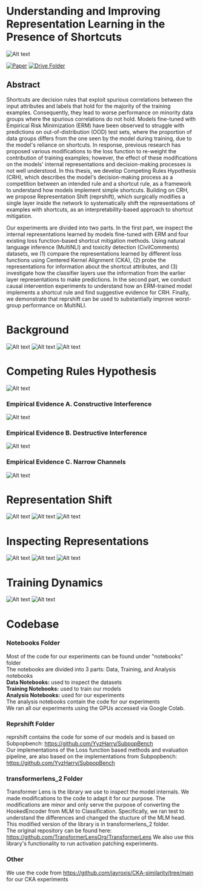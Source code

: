 # Understanding and Improving Representation Learning in the Presence of Shortcuts

![Alt text](assets/reprshift/model-algebra.png)

[![Paper](https://img.shields.io/badge/Paper-007ACC?style=for-the-badge&labelColor=007ACC)](https://drive.google.com/file/d/1kUKYPgOuO7L0O2zEAoE1sgTRpFLr8Cp4/view?usp=sharing)
[![Drive Folder](https://img.shields.io/badge/Drive_Folder-007ACC?style=for-the-badge&labelColor=007ACC)](https://drive.google.com/drive/folders/1T_b7RTp3zTHDRM1Z27c7m__Smff6FWpV?usp=sharing)

## Abstract 
Shortcuts are decision rules that exploit spurious correlations between the input attributes and labels that hold for the majority of the training examples. Consequently, they lead to worse performance on minority data groups where the spurious correlations do not hold. Models fine-tuned with Empirical Risk Minimization (ERM) have been observed to struggle with predictions on out-of-distribution (OOD) test sets, where the proportion of data groups differs from the one seen by the model during training, due to the model's reliance on shortcuts. In response, previous research has proposed various modifications to the loss function to re-weight the contribution of training examples; however, the effect of these modifications on the models' internal representations and decision-making processes is not well understood. In this thesis, we develop Competing Rules Hypothesis (CRH), which describes the model's decision-making process as a competition between an intended rule and a shortcut rule, as a framework to understand how models implement simple shortcuts. Building on CRH, we propose Representation Shift (reprshift), which surgically modifies a single layer inside the network to systematically shift the representations of examples with shortcuts, as an interpretability-based approach to shortcut mitigation. 

Our experiments are divided into two parts. In the first part, we inspect the internal representations learned by models fine-tuned with ERM and four existing loss function-based shortcut mitigation methods. Using natural language inference (MultiNLI) and toxicity detection (CivilComments) datasets, we (1) compare the representations learned by different loss functions using Centered Kernel Alignment (CKA), (2) probe the representations for information about the shortcut attributes, and (3) investigate how the classifier layers use the information from the earlier layer representations to make predictions. In the second part, we conduct causal intervention experiments to understand how an ERM-trained model implements a shortcut rule and find suggestive evidence for CRH. Finally, we demonstrate that reprshift can be used to substantially improve worst-group performance on MultiNLI.

# Background
![Alt text](assets/background/distribution-shifts.png)
![Alt text](assets/background/loss-function-based-approaches.png)
![Alt text](assets/background/new-perspective.png)

# Competing Rules Hypothesis
![Alt text](assets/crh/hypothesis.png)
### Empirical Evidence A. Constructive Interference
![Alt text](assets/crh/constructive-int.png)
### Empirical Evidence B. Destructive Interference
![Alt text](assets/crh/destructive-int.png)
### Empirical Evidence C. Narrow Channels
![Alt text](assets/crh/narrow-channels.png)

# Representation Shift
![Alt text](assets/reprshift/model-algebra.png)
![Alt text](assets/reprshift/model-edit.png)
![Alt text](assets/reprshift/results.png)

# Inspecting Representations
![Alt text](assets/inspecting-representations/representation-similarity.png)
![Alt text](assets/inspecting-representations/probes.png)
![Alt text](assets/inspecting-representations/logit-lens.png)

# Training Dynamics
![Alt text](assets/apdx-training-dynamics/training-dynamics-cc.png)
![Alt text](assets/apdx-training-dynamics/training-dynamics-mnli.png)

# Codebase
### Notebooks Folder
Most of the code for our experiments can be found under "notebooks" folder <br>
The notebooks are divided into 3 parts: Data, Training, and Analysis notebooks <br>
**Data Notebooks:**  used to inspect the datasets <br>
**Training Notebooks:** used to train our models <br>
**Analysis Notebooks:** used for our experiments <br>
The analysis notebooks contain the code for our experiments <br>
We ran all our experiments using the GPUs accessed via Google Colab.

### Reprshift Folder
reprshift contains the code for some of our models and is based on Subpopbench: https://github.com/YyzHarry/SubpopBench <br>
Our implementations of the Loss function based methods and evaluation pipeline, are also based on the implementations from Subpopbench:  https://github.com/YyzHarry/SubpopBench

### transformerlens_2 Folder
Transformer Lens is the library we use to inspect the model internals. We made modifications to the code to adapt it for our purpose. The modifications are minor and only serve the purpose of converting the HookedEncoder from MLM to Classification. Specifically, we ran test to understand the differences and changed the stucture of the MLM head. This modified version of the library is in transformerlens_2 folder.  <br>
The original repository can be found here: https://github.com/TransformerLensOrg/TransformerLens
We also use this library's functionality to run activation patching experiments. 

### Other
We use the code from https://github.com/jayroxis/CKA-similarity/tree/main for our CKA experiments
